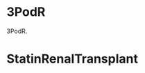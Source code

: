
<!-- README.md is generated from README.Rmd. Please edit that file -->

# 3PodR

<!-- badges: start -->
<!-- badges: end -->

3PodR.
# StatinRenalTransplant
